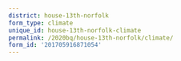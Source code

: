 ```yaml
---
district: house-13th-norfolk
form_type: climate
unique_id: house-13th-norfolk-climate
permalink: /2020bq/house-13th-norfolk/climate/
form_id: '201705916871054'
---
```

